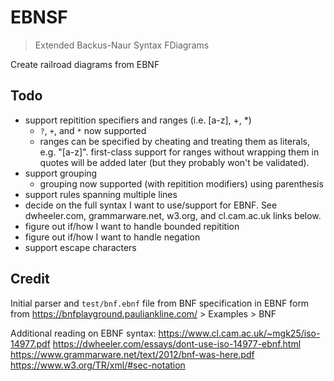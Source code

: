 # EBNSF
> Extended Backus-Naur Syntax FDiagrams

Create railroad diagrams from EBNF

## Todo
- support repitition specifiers and ranges (i.e. [a-z], +, *)
    - `?`, `+`, and `*` now supported
    - ranges can be specified by cheating and treating them as literals, e.g. "[a-z]".
      first-class support for ranges without wrapping them in quotes will be added later
      (but they probably won't be validated).
- support grouping
    - grouping now supported (with repitition modifiers) using parenthesis
- support rules spanning multiple lines
- decide on the full syntax I want to use/support for EBNF.
  See dwheeler.com, grammarware.net, w3.org, and cl.cam.ac.uk links below.
- figure out if/how I want to handle bounded repitition
- figure out if/how I want to handle negation
- support escape characters

## Credit
Initial parser and `test/bnf.ebnf` file from BNF specification in EBNF form from https://bnfplayground.pauliankline.com/ > Examples > BNF

Additional reading on EBNF syntax:
https://www.cl.cam.ac.uk/~mgk25/iso-14977.pdf
https://dwheeler.com/essays/dont-use-iso-14977-ebnf.html
https://www.grammarware.net/text/2012/bnf-was-here.pdf
https://www.w3.org/TR/xml/#sec-notation
